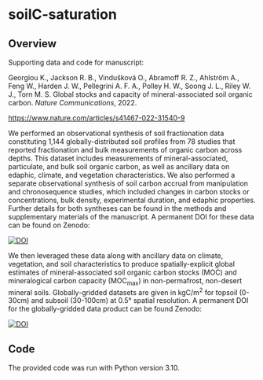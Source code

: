 # soilC-saturation

## Overview

Supporting data and code for manuscript: 

Georgiou K., Jackson R. B., Vindušková O., Abramoff R. Z., Ahlström A., Feng W., Harden J. W., Pellegrini A. F. A., Polley H. W., Soong J. L., Riley W. J., Torn M. S. Global stocks and capacity of mineral-associated soil organic carbon. _Nature Communications_, 2022.

https://www.nature.com/articles/s41467-022-31540-9

We performed an observational synthesis of soil fractionation data constituting 1,144 globally-distributed soil profiles from 78 studies that reported fractionation and bulk measurements of organic carbon across depths. This dataset includes measurements of mineral-associated, particulate, and bulk soil organic carbon, as well as ancillary data on edaphic, climate, and vegetation characteristics. We also performed a separate observational synthesis of soil carbon accrual from manipulation and chronosequence studies, which included changes in carbon stocks or concentrations, bulk density, experimental duration, and edaphic properties. Further details for both syntheses can be found in the methods and supplementary materials of the manuscript. A permanent DOI for these data can be found on Zenodo:

[![DOI](https://zenodo.org/badge/doi/10.5281/zenodo.5987414.svg)](http://dx.doi.org/10.5281/zenodo.5987414)


We then leveraged these data along with ancillary data on climate, vegetation, and soil characteristics to produce spatially-explicit global estimates of mineral-associated soil organic carbon stocks (MOC) and mineralogical carbon capacity (MOC<sub>max</sub>) in non-permafrost, non-desert mineral soils. Globally-gridded datasets are given in kgC/m<sup>2</sup> for topsoil (0-30cm) and subsoil (30-100cm) at 0.5&deg; spatial resolution. A permanent DOI for the globally-gridded data product can be found Zenodo:

[![DOI](https://zenodo.org/badge/doi/10.5281/zenodo.6539764.svg)](http://dx.doi.org/10.5281/zenodo.6539764)

## Code

The provided code was run with Python version 3.10.
